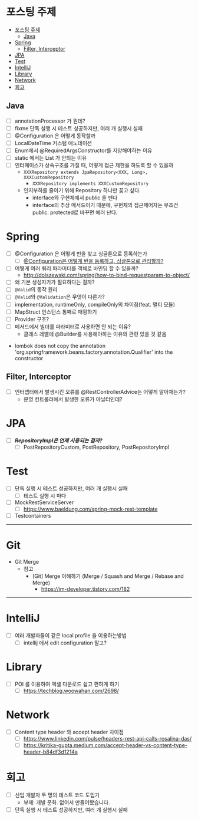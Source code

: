 # 포스팅 주제

<!-- TOC -->

* [포스팅 주제](#포스팅-주제)
	* [Java](#java)
* [Spring](#spring)
	* [Filter, Interceptor](#filter-interceptor)
* [JPA](#jpa)
* [Test](#test)
* [IntelliJ](#intellij)
* [Library](#library)
* [Network](#network)
* [회고](#회고)

<!-- TOC -->

## Java

- [ ]  annotationProcessor 가 뭔데?
- [ ]  fixme 단독 실행 시 테스트 성공하지만, 여러 개 실행시 실패
- [ ]  @Configuration 은 어떻게 동작할까
- [ ]  LocalDateTime 커스텀 애노테이션
- [ ]  Enum에서 @RequiredArgsConstructor를 지양해야하는 이유
- [ ]  static 에서는 List<T> 가 안되는 이유
- [ ] 인터페이스가 상속구조를 가질 때, 어떻게 접근 제한을 하도록 할 수 있을까
  - `XXXRepository extends JpaRepository<XXX, Long>, XXXCustomRepository`
    - `XXXRepository implements XXXCustomRepository`
  - 인지부하를 줄이기 위해 Repository 하나만 꽂고 싶다.
    - interface와 구현체에서 public 을 뗀다
    - interface의 추상 메서드이기 때문에, 구현체의 접근제어자는 무조건 public. protected로 바꾸면 에러 난다.

# Spring

- [ ]  @Configuration 은 어떻게 빈을 찾고 싱글톤으로 등록하는가
	- [ ] [@Configuration은 어떻게 빈을 등록하고, 싱글톤으로 관리할까?](https://tecoble.techcourse.co.kr/post/2023-05-22-configuration/)
- [ ]  어떻게 여러 쿼리 파라미터를 객체로 바인딩 할 수 있을까?
	- http://dolszewski.com/spring/how-to-bind-requestparam-to-object/
- [ ]  왜 기본 생성자가가 필요하다는 걸까?
- [ ]  `@Valid`의 동작 원리
- [ ]  `@Valid`와 `@Validation`은 무엇이 다른가?
- [ ]  implementation, runtimeOnly, compileOnly의 차이점(feat. 멀티 모듈)
- [ ]  MapStruct 인스턴스 통째로 매핑하기
- [ ]  Provider 구조?
- [ ] 메서드에서 빌더를 파라미터로 사용하면 안 되는 이유?
	- 클래스 레벨에 @Builder를 사용해야하는 이유와 관련 있을 것 같음
- lombok does not copy the annotation 'org.springframework.beans.factory.annotation.Qualifier' into
  the constructor

## Filter, Interceptor

- [ ] 인터셉터에서 발생시킨 오류를 @RestControllerAdvice는 어떻게 알아채는가?
	- 분명 컨트롤러에서 발생한 오류가 아닐터인데?

# JPA

- [ ]  ***RepositoryImpl은 언제 사용되는 걸까?***
	- [ ]  PostRepositoryCustom, PostRepository, PostRepositoryImpl

# Test

- [ ]  단독 실행 시 테스트 성공하지만, 여러 개 실행시 실패
	- [ ]  테스트 실행 시 마다
- [ ]  MockRestServiceServer
	- [ ]  https://www.baeldung.com/spring-mock-rest-template
- [ ]  Testcontainers

---

# Git

- Git Merge
	- 참고
		- [Git] Merge 이해하기 (Merge / Squash and Merge / Rebase and Merge)
			- https://im-developer.tistory.com/182

---

# IntelliJ

- [ ]  여러 개발자들이 같은 local profile 을 이용하는방법
	- [ ]  intellij 에서 edit configuration 말고?

# Library

- [ ]  POI 를 이용하여 엑셀 다운로드 쉽고 편하게 하기
	- [ ]  https://techblog.woowahan.com/2698/

# Network

- [ ]  Content type header 와 accept header 차이점
	- [ ]  https://www.linkedin.com/pulse/headers-rest-api-calls-rosalina-das/
	- [ ]  https://kritika-gupta.medium.com/accept-header-vs-content-type-header-b84df3d1214a

# 회고

- [ ] 신입 개발자 두 명의 테스트 코드 도입기
	- 부제: 개발 문화. 없어서 만들어봤습니다.
- [ ] 단독 실행 시 테스트 성공하지만, 여러 개 실행시 실패
